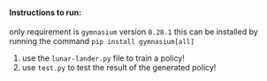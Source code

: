 #### Instructions to run:

only requirement is `gymnasium` version `0.28.1` 
this can be installed by running the command `pip install gymnasium[all]`

1. use the `lunar-lander.py` file to train a policy! 
2. use `test.py` to test the result of the generated policy!
